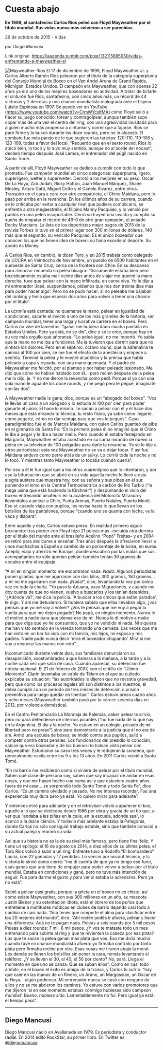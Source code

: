 # Cuesta abajo

**En 1999, el santafesino Carlos Ríos peleó con Floyd Mayweather por el título mundial. Sus vidas nunca más volvieron a ser parecidas.**

29 de octubre de 2015 - Vidas

_por Diego Mancusi_

Link original: https://laagenda.tumblr.com/post/132115885950/vidas-enfrentando-a-mayweather-el

![Mayweather-Rios](https://64.media.tumblr.com/4292e37afbd8a4acf4b92e463bc37ad0/tumblr_inline_pk0jr12wT91t6q87u_500.png) El 17 de diciembre de 1999, Floyd Mayweather Jr. y Carlos Alberto Ramón Ríos pelearon por el título de la categoría superpluma del Consejo Mundial de Boxeo en el Van Andel Arena de Grand Rapids, Michigan, Estados Unidos. El campeón era Mayweather, que con apenas 22 años ya era uno de los mejores boxeadores en actividad. A tratar de birlarle el cinturón fue Ríos, santafesino, con cinco años más, un récord de 44 victorias y 2 derrotas y una chance mundialista malograda ante el filipino Luisito Espinosa en 1997. Se puede ver en YouTube (<https://www.youtube.com/watch?v=CrmWYcxlfMA>) cómo Floyd salió a hacer su juego conocido: torear y contragolpear, aunque también supo copar más de una vez el centro del ring, con una agresividad inusitada para alguien mucho más propenso a cinturear y correr que a fajarse. Ríos se paró firme y lo buscó durante los doce rounds, pero no le alcanzó. El combate fue más parejo de lo que sugieren las tarjetas: 120-110, 119-108 y 120-109, todas a favor del local. “Recuerdo que en el sexto round, Ríos lo atacó bien, lo tocó y lo tuvo muy sentido, aunque no al borde del nocaut”, declaró tiempo después José Lemos, el entrenador del púgil nacido en Santo Tomé.

A partir de allí, Floyd Mayweather se dedicó a cumplir con todo lo que prometía. Fue campeón mundial en cinco categorías: superpluma, ligero, superligero, welter y superwelter. Derrotó a los mejores en su peso: Oscar De La Hoya, Zab Judah, Ricky Hatton, Juan Manuel Márquez, Shane Mosley, Arturo Gatti, Miguel Cotto y el Canelo Álvarez, entre otros. Transpiró en el cara a cara con otro compatriota, el Chino Maidana, pero lo pasó por arriba en la revancha. En los últimos años de su carrera, cuando se lo criticaba por evitar a cualquier rival que pudiera complicarlo, se enfrentó a otra megaestrella, el filipino Manny Pacquiao, y lo venció por puntos en una pelea insoportable. Cerró su trayectoria invicto y cumplió su sueño de empatar el récord de 49-0 de otro gran campeón, el pesado Rocky Marciano. La lista de los deportistas mejor pagos de 2015 de la revista Forbes lo tuvo en el primer lugar con 300 millones de dólares, 140 más que el segundo, su vencido Pacquiao. Es el único boxeador que conocen los que no tienen idea de boxeo: su fama excede al deporte. Su apodo es Money.

  


A Carlos Ríos, en cambio, le dicen Toro, y en 2015 trabaja como delegado de UOCRA en Veintiocho de Noviembre, un pueblo de 6500 habitantes en el sudoeste de Santa Cruz, cerca de la frontera con Chile. En su descanso para almorzar recuerda su pelea bisagra: “físicamente estaba bien pero boxísticamente estaba mal: veinte días antes de viajar me quemé la mano derecha, tuve que pelear con la mano infiltrada, en carne viva. Yo le dije a mi entrenador ‘José, suspendamos, pidamos que nos den treinta días más para poder hacer algo’. Pero no se pudo hacer: si no peleaba me bajaban del ranking y tenía que esperar dos años para volver a tener una chance por el título”.

La ucronía está cantada: no quemarse la mano, pelear en igualdad de condiciones, sacarle el invicto a uno de los más grandes de la historia, ser campeón mundial, tener una larga y lucrativa carrera en el boxeo. Pero Carlos no vive de lamentos: “ganar me hubiera dado mucha pantalla en Estados Unidos. Pero ya está, no se dio”, dice y se le cree, porque hay en su voz más orgullo que añoranza. “Lo peleé igual, no me importó. Yo sabía que la mano no me iba a funcionar. Me la tuvieron que dormir para que no sintiera los dolores. Pero en el séptimo, octavo round, que la adrenalina te camina al 100 por cien, se me fue el efecto de la anestesia y empecé a sentirla. Terminé la pelea y le mostré al público y la prensa que había peleado a capa y espada, con una mano quemada. Y el padre de Mayweather me felicitó, por el planteo y por haber peleado lesionado. Me dijo que cómo no habían hablado con él… pero recién después de la pelea me lo dijo, je. Y no me dieron la revancha como pedí. Porque si yo con una sola mano le aguanté los doce rounds, y me pegó pero le pegué, imaginate con las dos”.

A Mayweather nadie le gana, dice, porque es un “abogado del boxeo”. “Vos le llevás un caso a un abogado y lo estudia al 100 por cien para poder ganarte el juicio. Él hace lo mismo. Te sacan a pelear con él y él hace dos meses que está mirando tu técnica, tu resto físico, ya sabe cómo llegarte, cómo pegarte, cómo no dar ventaja para que vos le pegues”. Caso paradigmático fue el de Marcos Maidana, con quien Carlos guanteó de pibe en el gimnasio de Santa Fe: “En la primera pelea él no imaginó que el Chino le iba a pegar y le iba a hacer mella. Pero cuando él estaba festejando en Margarita, Mayweather estaba acostado en su cama mirando de nuevo la pelea en su televisor de 100 pulgadas para darle la revancha. Yo se lo dije a otros periodistas: esta vez Mayweather no se va a dejar tocar. Y así fue. Maidana anduvo como perro atrás de un sulky. Lo corrió toda la noche y no lo tocó. Y mientras tanto Mayweather lo tocaba cuando quería”.

Por eso a él le fue igual que a los otros cuarentipico que lo intentaron, y por eso la bifurcación que se abrió en su vida aquella noche lo llevó a esta alegría austera que muestra hoy, con su señora y sus pibes en el sur, poniendo el lomo en la Central Termoeléctrica a carbón de Río Turbio (“la mega usina que está haciendo la Kirchner”) y despuntando el vicio del boxeo entrenando amateurs en la academia del Motorcito Miranda y llevándolos a pelear a Chile, Punta Arenas, Puerto Natales, Puerto Montt. Eso sí: cuando viaja con pupilos, les revisa hasta lo que llevan en los bolsillos de los pantalones, porque “cuando uno se quema con leche, ve la vaca y dispara”.  

Entre aquello y esto, Carlos estuvo preso. En realidad primero siguió boxeando: tras perder con Floyd hizo 21 peleas más –incluida otra derrota por el título del mundo ante el brasileño Acelino “Popó” Freitas– y en 2004 se retiró para dedicarse a enseñar. Tres años después le ofrecieron llevar a unos muchachos a España a cambio de un porcentaje de la bolsa, en euros. Aceptó, viajó y aterrizó en Barajas, donde descubrió por las malas que sus acompañantes no sólo querían pelear: también tenían 30 gramos de cocaína entre el equipaje.

“A mí en ningún momento me encontraron nada. *Nada*. Algunos periodistas ponen giladas: que me agarraron con dos kilos, 300 gramos, 150 gramos… a mí no me agarraron con nada. ¡Nada!”, dice, levantando la voz por única vez en toda la charla. “Yo paso la Aduana, paso Migraciones, y cuando me doy cuenta de que no vienen, vuelvo a buscarlos y los tenían detenidos. '¿Adónde va?’, me dice la policía. 'A buscar a los chicos que están parados’, le digo. Y ahí me detuvieron. Si hubiera sabido que ellos llevaban algo, ¿vos pensás que yo me voy a volver? ¿Vos te pensás que me voy a pegar la vuelta para que me dejen pegado? No papá, en ningún momento. Nunca le di motivo a nadie para que piense eso de mí. Nunca le di motivo a nadie para que diga que yo he consumido, que yo he vendido ni nada. Ni siquiera me han visto sentado en la vereda tomando una cerveza. Las veces que me han visto en un bar ha sido con mi familia, mis hijos, mi esposa y mis padres. Nadie pudo nunca decir 'mirá el boxeador chupando’. Mirá si me voy a ensuciar las manos con esto”. 

Incomunicado durante veinte días, sus familiares denunciaron su desaparición, acostumbrados a que llamara a la mañana, a la tarde y a la noche cada vez que salía de casa. Cuando apareció, su detención fue noticia nacional. El 21 de febrero de 2007, con el cintillo de “Último Momento”, Clarín levantaba un cable de Télam en el que su cuñado explicaba su situación: “las autoridades le dijeron que no revestía gravedad, pero que como los procesos legales allí son distintos a los nuestros, él debía cumplir con un período de tres meses de detención o prisión preventiva para luego quedar en libertad’’. Carlos estuvo preso cuatro años y ocho meses (Mayweather también pasó por la cárcei: sesenta días en 2012, por violencia doméstica).

En el Centro Penitenciario La Moraleja de Palencia, saber pelear le sirvió, pero no para defenderse de internos picantes (“no fue nada de lo que hay en la Argentina. El día y la noche. Yo estuve en un colegio, privado de mi libertad pero no preso”) sino para demostrarle a la justicia que él no era de ahí. Armó una escuela de boxeo, se midió contra sus pupilos, salió a competir contra otros penales. Los funcionarios del presidio lo conocían, sabían que era boxeador y de los buenos: lo habían visto pelear con Mayweather. Estudiaron su caso tres veces y le redujeron la condena, que generalmente oscila entre los 9 y los 13 años. En 2011 Carlos volvió a Santo Tomé.    

“En mi barrio me recibieron como si viniera de pelear por el título mundial. Saben qué clase de persona soy, saben que soy incapaz de andar en esas cosas, y que me hayan hecho una cama así y que estuviera cuatro años fuera de mi casa… se sorprendió todo Santo Tomé y todo Santa Fe”, dice Carlos. “Es un camino olvidado y pasado. No me interesa recordar. Fue una experiencia muy dura pero ya está. Yo quiero mirar para adelante”.

Y entonces miró para adelante y en el retrovisor volvió a aparecer el box, aquello a lo que se dedicaba desde 1986 por obra y gracia de un tío que, al ver que “andaba a las piñas en la calle, en la escuela, adonde sea”, lo acercó a la dulce ciencia. Y todavía más adelante estaba la Patagonia, donde Carlos no sólo consiguió trabajo estable, sino que también conoció a su actual pareja y rearmó su vida. 

Así que su historia no es la de su rival más famoso, pero tiene final feliz. Y tiene un epílogo: el 16 de agosto de 2014, a diez años de su última pelea, el Toro Ríos volvió a subir a un ring. Enfrente tuvo a Rodolfo “El bombardero” Lauria, con 22 ganadas y 17 perdidas. Lo venció por nocaut técnico, y la victoria le sirvió como cierre: “me di cuenta de que ya no tengo ese furor, esas ganas que uno tiene de empujar para poder volver a pelear por el título mundial. Estaba en condiciones y gané, pero no tuve más intención de seguir. Fue para darme el gusto y para ver si estaba la adrenalina. Pero ya no está”.

Subió a pelear casi gratis, porque la grieta en el boxeo no es chiste: así como existe Mayweather, con sus 300 millones en un año, su mascota Justin Bieber y su ostentación idiota, está el obrero de los puños que entretiene a multitudes módicas en clubes de barrio dejando casi todo a cambio de casi nada. “Acá tenés que romperte el alma para clasificar entre los 20 mejores del mundo”, dice. “Ahí recién podés ir afuera, pelear y hacer una diferencia. Acá no te pagan nada. Peleas a seis rounds por 5 mil pesos. Peleas a diez rounds: 7 mil, 8 mil pesos. ¿Y vos te mataste todo un mes entrenando para subirte al ring y que te revienten la cabeza por esa plata? Los que te sacan la pelea ganan más plata que vos. Eso me dolió mucho cuando tuve mi chance mundialista afuera: yo firmaba contrato por tanta plata pero firmaba recibo por otra. Esas cosas me tiraron abajo la moral. Los demás se llenan los bolsillos sin poner la cara, nomás levantando el teléfono. ¿Y se llevan el 30, el 40, el 50 por ciento? No, pará. Llega el momento en que uno se cansa. Que se suban ellos”. Como en casi todo ámbito, en el boxeo el éxito es amigo de la transa, y Carlos lo sufrió: “hay que caer en las manos de un Rivero, un Arano, un Margossian, un Oscar de la Hoya… algún poderoso. Mi entrenador nunca se casó con ninguno de ellos y no se me abrieron los caminos. Yo estuve con varios promotores que me dijeron 'si en ese momento estabas conmigo hubieses sido campeón mundial’. Bueno, *hubiese sido*. Lamentablemente no fui. Pero igual ya está: el tiempo pasó”.



---

 Diego Mancusi
--------------

 Diego Mancusi nació en Avellaneda en 1979. Es periodista y conductor radial. En 2014 editó RockStar, su primer libro. En Twitter es [@diegomancusi](https://twitter.com/diegomancusi?lang=es). 

